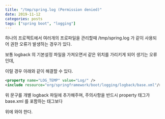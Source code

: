 ```yaml
---
title: "/tmp/spring.log (Permission denied)"
date: 2019-11-12
categories: posts
tags: ["spring boot", "logging"]
---
```

하나의 프로젝트에서 여러개의 프로파일을 관리할때 /tmp/spring.log 가 같이 사용되어 권한 오류가 발생하는 경우가 있다.

보통 logback 의 기본설정 파일을 가져오면서 같은 위치를 가리키게 되어 생기는 오류인데,

이럴 경우 아래와 같이 해결할 수 있다.
```xml
<property name="LOG_TEMP" value="Log/" />
<include resource="org/springframework/boot/logging/logback/base.xml"/>
```
위 문구를 개별 logback 파일에 추가해주며, 주의사항을 반드시 property 태그가 base.xml 를 포함하는 태그보다

위에 와야 한다.

